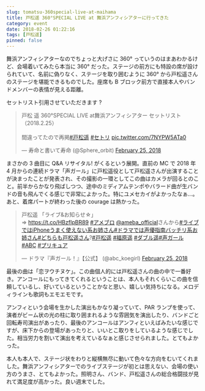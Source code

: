 ```yaml
---
slug: tomatsu-360special-live-at-maihama
title: 戸松遥 360°SPECIAL LIVE at 舞浜アンフィシアターに行ってきた
category: event
date: 2018-02-26 01:22:16
tags: [戸松遥]
pinned: false
---
```


舞浜アンフィシアターなのでちょっと大げさに 360° っていうのはまあわかるけど、会場着いてみたら本当に 360° だった。ステージの前方にも特設の席が設けられていて、名前に偽りなく、ステージを取り囲むように 360° から戸松遥さんのステージを堪能できるものでした。座席も B ブロック前方で直接本人やバンドメンバーの表情が見える距離。

セットリスト引用させていただきます ?

<blockquote class="twitter-tweet" data-lang="en"><p lang="ja" dir="ltr">戸松 遥 360°SPECIAL LIVE at舞浜アンフィシアター セットリスト（2018.2.25）<br><br>間違ってたので再掲<a href="https://twitter.com/hashtag/%E6%88%B8%E6%9D%BE%E9%81%A5?src=hash&ref_src=twsrc%5Etfw">#戸松遥</a> <a href="https://twitter.com/hashtag/%E3%82%BB%E3%83%88%E3%83%AA?src=hash&ref_src=twsrc%5Etfw">#セトリ</a> <a href="https://t.co/7NYPW5ATa0">pic.twitter.com/7NYPW5ATa0</a></p>&mdash; 寿命と書いて寿命 (@Sphere_orbit) <a href="https://twitter.com/Sphere_orbit/status/967727717293502464?ref_src=twsrc%5Etfw">February 25, 2018</a></blockquote>
<script async src="https://platform.twitter.com/widgets.js" charset="utf-8"></script>

まさかの 3 曲目に Q&A リサイタル! がくるという展開。直前の MC で 2018 年 4 月からの連続ドラマ「声ガール」に戸松遥役として戸松遥さんが出演することが決まったことが発表され、その撮影の一環としてこの曲はカメラが回るとのこと。前半からかなり飛ばしつつ、途中のミディアムテンポやバラード曲が生バンドの音も飛んでくる感じで非常によかった。特にユメセカイがよかったなぁ...。あと、着席パートが終わった後の courage は熱かった。

<blockquote class="twitter-tweet" data-lang="en"><p lang="ja" dir="ltr">戸松遥 「ライブ&お知らせ☆」<br> ⇒ <a href="https://t.co/HBzfIpBR89">https://t.co/HBzfIpBR89</a> <a href="https://twitter.com/hashtag/%E3%82%A2%E3%83%A1%E3%83%96%E3%83%AD?src=hash&ref_src=twsrc%5Etfw">#アメブロ</a> <a href="https://twitter.com/ameba_official?ref_src=twsrc%5Etfw">@ameba_official</a>さんから<a href="https://twitter.com/hashtag/%E3%83%A9%E3%82%A4%E3%83%96%E3%81%A7%E3%81%AFiPhone%E3%81%86%E3%81%BE%E3%81%8F%E4%BD%BF%E3%81%88%E3%81%AA%E3%81%84%E7%B3%BB%E3%81%8A%E5%A7%89%E3%81%95%E3%82%93?src=hash&ref_src=twsrc%5Etfw">#ライブではiPhoneうまく使えない系お姉さん</a><a href="https://twitter.com/hashtag/%E3%83%89%E3%83%A9%E3%83%9E%E3%81%A7%E3%81%AF%E5%A3%B0%E5%84%AA%E6%8C%87%E5%8D%97%E3%83%90%E3%83%83%E3%83%81%E3%83%AA%E7%B3%BB%E3%81%8A%E5%A7%89%E3%81%95%E3%82%93?src=hash&ref_src=twsrc%5Etfw">#ドラマでは声優指南バッチリ系お姉さん</a><a href="https://twitter.com/hashtag/%E3%81%A9%E3%81%A1%E3%82%89%E3%82%82%E6%88%B8%E6%9D%BE%E9%81%A5%E3%81%95%E3%82%93?src=hash&ref_src=twsrc%5Etfw">#どちらも戸松遥さん</a>?<a href="https://twitter.com/hashtag/%E6%88%B8%E6%9D%BE%E9%81%A5?src=hash&ref_src=twsrc%5Etfw">#戸松遥</a> <a href="https://twitter.com/hashtag/%E7%A6%8F%E5%8E%9F%E9%81%A5?src=hash&ref_src=twsrc%5Etfw">#福原遥</a> <a href="https://twitter.com/hashtag/%E3%83%80%E3%83%96%E3%83%AB%E9%81%A5?src=hash&ref_src=twsrc%5Etfw">#ダブル遥</a><a href="https://twitter.com/hashtag/%E5%A3%B0%E3%82%AC%E3%83%BC%E3%83%AB?src=hash&ref_src=twsrc%5Etfw">#声ガール</a> <a href="https://twitter.com/hashtag/ABC?src=hash&ref_src=twsrc%5Etfw">#ABC</a> <a href="https://twitter.com/hashtag/%E3%83%97%E3%83%AA%E3%82%AD%E3%83%A5%E3%82%A2?src=hash&ref_src=twsrc%5Etfw">#プリキュア</a></p>&mdash; ドラマ『声ガール！』【公式】 (@abc_koegirl) <a href="https://twitter.com/abc_koegirl/status/967767000222019590?ref_src=twsrc%5Etfw">February 25, 2018</a></blockquote>
<script async src="https://platform.twitter.com/widgets.js" charset="utf-8"></script>

最後の曲は「恋ヲウチヌケ」。この曲個人的には戸松遥さんの曲の中で一番好き。アンコールにもってきてくれるということは、本人もそれくらいこの曲を信頼しているし、好いているということかなと思い、嬉しい気持ちになる。メロディラインも歌詞もエモエモです。

アンフィという会場を生かした演出もかなり凝っていて、PAR ランプを使って、演者がビーム状の光の柱に取り囲まれるような雰囲気を演出したり、バンドごと回転寿司演出があったり、最後のアンコールはアンフィといえばみたいな感じですが、床下からの登場があったりと、いいとこ取りをしているような感じでした。相当労力を割いて演出を考えているなぁと感じさせられました。とてもよかった。

本人も本人で、ステージ状をわりと縦横無尽に動いて色々な方向をむいてくれました。舞浜アンフィシアターでのライブステージが初とは思えない、会場の使い方のうまさ、とてもよかった。照明さん、バンド、戸松遥さんの総合格闘技が見れて満足度が高かった。良い週末でした。
